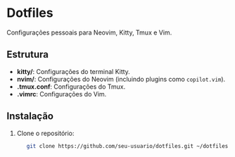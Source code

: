 
# Dotfiles

Configurações pessoais para Neovim, Kitty, Tmux e Vim.

## Estrutura

- **kitty/**: Configurações do terminal Kitty.
- **nvim/**: Configurações do Neovim (incluindo plugins como `copilot.vim`).
- **.tmux.conf**: Configurações do Tmux.
- **.vimrc**: Configurações do Vim.

## Instalação

1. Clone o repositório:

   ```bash
      git clone https://github.com/seu-usuario/dotfiles.git ~/dotfiles

